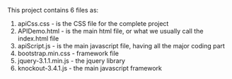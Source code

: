 This project contains 6 files as:

1. apiCss.css - is the CSS file for the complete project
2. APIDemo.html - is the main html file, or what we usually call the index.html file
3. apiScript.js - is the main javascript file, having all the major coding part
4. bootstrap.min.css - framework file
5. jquery-3.1.1.min.js - the jquery library
6. knockout-3.4.1.js - the main javascript framework
